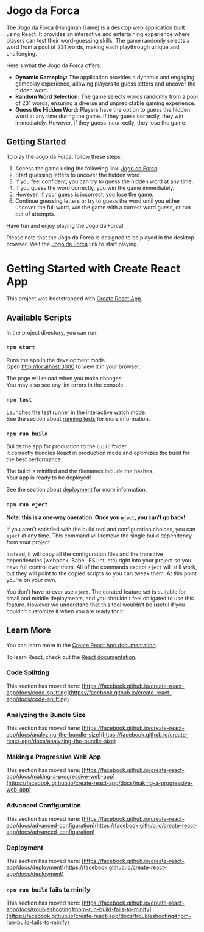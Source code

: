 <h1>Jogo da Forca</h1>
<p>The Jogo da Forca (Hangman Game) is a desktop web application built using React. It provides an interactive and entertaining experience where players can test their word-guessing skills. The game randomly selects a word from a pool of 231 words, making each playthrough unique and challenging.</p>
<p>Here's what the Jogo da Forca offers:</p>
<ul>
  <li><strong>Dynamic Gameplay:</strong> The application provides a dynamic and engaging gameplay experience, allowing players to guess letters and uncover the hidden word.</li>
  <li><strong>Random Word Selection:</strong> The game selects words randomly from a pool of 231 words, ensuring a diverse and unpredictable gaming experience.</li>
  <li><strong>Guess the Hidden Word:</strong> Players have the option to guess the hidden word at any time during the game. If they guess correctly, they win immediately. However, if they guess incorrectly, they lose the game.</li>
</ul>
<h2>Getting Started</h2>
To play the Jogo da Forca, follow these steps:
<ol>
  <li>Access the game using the following link: <a href="https://projeto8-jogoforca-nine-gamma.vercel.app/">Jogo da Forca</a>.</li>
  <li>Start guessing letters to uncover the hidden word.</li>
  <li>If you feel confident, you can try to guess the hidden word at any time.</li>
  <li>If you guess the word correctly, you win the game immediately.</li>
  <li>However, if your guess is incorrect, you lose the game.</li>
  <li>Continue guessing letters or try to guess the word until you either uncover the full word, win the game with a correct word guess, or run out of attempts.</li>
</ol>
<p>Have fun and enjoy playing the Jogo da Forca!</p>
Please note that the Jogo da Forca is designed to be played in the desktop browser. Visit the <a href="https://projeto8-jogoforca-nine-gamma.vercel.app/">Jogo da Forca</a> link to start playing.

# Getting Started with Create React App

This project was bootstrapped with [Create React App](https://github.com/facebook/create-react-app).

## Available Scripts

In the project directory, you can run:

### `npm start`

Runs the app in the development mode.\
Open [http://localhost:3000](http://localhost:3000) to view it in your browser.

The page will reload when you make changes.\
You may also see any lint errors in the console.

### `npm test`

Launches the test runner in the interactive watch mode.\
See the section about [running tests](https://facebook.github.io/create-react-app/docs/running-tests) for more information.

### `npm run build`

Builds the app for production to the `build` folder.\
It correctly bundles React in production mode and optimizes the build for the best performance.

The build is minified and the filenames include the hashes.\
Your app is ready to be deployed!

See the section about [deployment](https://facebook.github.io/create-react-app/docs/deployment) for more information.

### `npm run eject`

**Note: this is a one-way operation. Once you `eject`, you can't go back!**

If you aren't satisfied with the build tool and configuration choices, you can `eject` at any time. This command will remove the single build dependency from your project.

Instead, it will copy all the configuration files and the transitive dependencies (webpack, Babel, ESLint, etc) right into your project so you have full control over them. All of the commands except `eject` will still work, but they will point to the copied scripts so you can tweak them. At this point you're on your own.

You don't have to ever use `eject`. The curated feature set is suitable for small and middle deployments, and you shouldn't feel obligated to use this feature. However we understand that this tool wouldn't be useful if you couldn't customize it when you are ready for it.

## Learn More

You can learn more in the [Create React App documentation](https://facebook.github.io/create-react-app/docs/getting-started).

To learn React, check out the [React documentation](https://reactjs.org/).

### Code Splitting

This section has moved here: [https://facebook.github.io/create-react-app/docs/code-splitting](https://facebook.github.io/create-react-app/docs/code-splitting)

### Analyzing the Bundle Size

This section has moved here: [https://facebook.github.io/create-react-app/docs/analyzing-the-bundle-size](https://facebook.github.io/create-react-app/docs/analyzing-the-bundle-size)

### Making a Progressive Web App

This section has moved here: [https://facebook.github.io/create-react-app/docs/making-a-progressive-web-app](https://facebook.github.io/create-react-app/docs/making-a-progressive-web-app)

### Advanced Configuration

This section has moved here: [https://facebook.github.io/create-react-app/docs/advanced-configuration](https://facebook.github.io/create-react-app/docs/advanced-configuration)

### Deployment

This section has moved here: [https://facebook.github.io/create-react-app/docs/deployment](https://facebook.github.io/create-react-app/docs/deployment)

### `npm run build` fails to minify

This section has moved here: [https://facebook.github.io/create-react-app/docs/troubleshooting#npm-run-build-fails-to-minify](https://facebook.github.io/create-react-app/docs/troubleshooting#npm-run-build-fails-to-minify)

